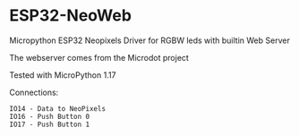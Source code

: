 # ESP32-NeoWeb
Micropython ESP32 Neopixels Driver for RGBW leds with builtin Web Server

The webserver comes from the Microdot project

Tested with MicroPython 1.17

Connections:

	IO14 - Data to NeoPixels
	IO16 - Push Button 0
	IO17 - Push Button 1
